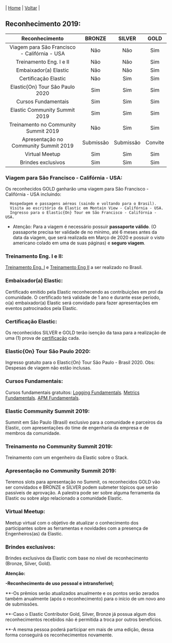 | [Home](https://elastic.github.io/Elastic-Contributor-Program/) | [Voltar](https://elastic.github.io/Elastic-Contributor-Program/brazil) |

## Reconhecimento 2019: ##

| Reconhecimento | BRONZE | SILVER | GOLD |
| :---:| :---: | :---: | :---: |
| Viagem para São Francisco - Califórnia - USA | Não | Não | Sim |
| Treinamento Eng. I e II | Não | Não | Sim |
| Embaixador(a) Elastic | Não | Não | Sim |
| Certificação Elastic | Não  | Sim  | Sim |
| Elastic{On} Tour São Paulo 2020 | Sim | Sim | Sim |
| Cursos Fundamentais | Sim | Sim | Sim |
| Elastic Community Summit 2019 | Sim | Sim | Sim |
| Treinamento no Community Summit 2019 | Não | Sim | Sim |
| Apresentação no Community Summit 2019 | Submissão | Submissão | Convite |
| Virtual Meetup | Sim  | Sim | Sim |
| Brindes exclusivos | Sim | Sim | Sim |

### Viagem para São Francisco - Califórnia - USA: ###

Os reconhecidos GOLD ganharão uma viagem para São Francisco - Califórnia - USA incluindo:

      Hospedagem e passagens aéreas (saindo e voltando para o Brasil).
      Visita ao escritório da Elastic em Montain View - Califórnia - USA.
      Ingresso para o Elastic{On} Tour em São Francisco - Califórnia - USA.
      
* Atenção: Para a viagem é necessário possuir **passaporte válido**. (O passaporte precisa ter validade de no mínimo, até 6 meses antes da data da viagem, que será realizada em Março de 2020 e possuir o visto americano colado em uma de suas páginas) e **seguro viagem**.

### Treinamento Eng. I e II: ###

[Treinamento Eng. I](https://www.elastic.co/training/elasticsearch-engineer-1) e [Treinamento Eng II](https://www.elastic.co/training/elasticsearch-engineer-2) a ser realizado no Brasil.

### Embaixador(a) Elastic: ###

Certificado emitido pela Elastic reconhecendo as contribuições em prol da comunidade. O certificado terá validade de 1 ano e durante esse período, o(a) embaixador(a) Elastic será convidado para fazer apresentações em eventos patrocinados pela Elastic.

### Certificação Elastic: ###

Os reconhecidos SILVER e GOLD terão isenção da taxa para a realização de uma (1) prova de [certificação](https://www.elastic.co/training/certification) cada. 

### Elastic{On} Tour São Paulo 2020: ###
Ingresso gratuito para o Elastic{On} Tour São Paulo - Brasil 2020.
Obs: Despesas de viagem não estão inclusas.

### Cursos Fundamentais: ###
Cursos fundamentais gratuitos:
[Logging Fundamentals](https://www.elastic.co/training/specializations/logging/logging-fundamentals).
[Metrics Fundamentals](https://www.elastic.co/training/specializations/metrics/metrics-fundamentals).
[APM Fundamentals](https://www.elastic.co/training/specializations/apm/apm-fundamentals).

### Elastic Community Summit 2019: ###

Summit em São Paulo (Brasil) exclusivo para a comunidade e parceiros da Elastic, com apresentações do time de engenharia da empresa e de membros da comunidade.

### Treinamento no Community Summit 2019: ###

Treinamento com um engenheiro da Elastic sobre o Stack.

### Apresentação no Community Summit 2019: ###

Teremos slots para apresentação no Summit, os reconhecidos GOLD vão ser convidados e BRONZE e SILVER podem submeter tópicos que serão passíveis de aprovação. A palestra pode ser sobre alguma ferramenta da Elastic ou sobre algo relacionado a comunidade Elastic.

### Virtual Meetup: ###

Meetup virtual com o objetivo de atualizar o conhecimento dos participantes sobre as ferramentas e novidades com a presença de Engenheiros(as) da Elastic.

### Brindes exclusivos: ###

Brindes exclusivos da Elastic com base no nível de reconhecimento (Bronze, Silver, Gold).

**Atenção:**

**-Reconhecimento de uso pessoal e intransferível;**

**-Os prêmios serão atualizados anualmente e os pontos serão zerados também anualmente (após o reconhecimento) para o início de um novo ano de submissões.

**-Caso o Elastic Contributor Gold, Silver, Bronze já possua algum dos reconhecimentos recebidos não é permitida a troca por outros benefícios.

**-A mesma pessoa poderá participar em mais de uma edição, dessa forma conseguirá os reconhecimentos novamente.


